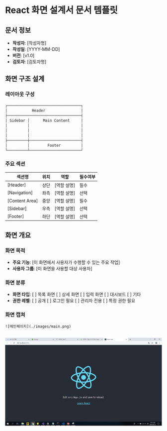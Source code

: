# React 화면 설계서 문서 템플릿

## 문서 정보
- **작성자**: [작성자명]
- **작성일**: [YYYY-MM-DD]
- **버전**: [v1.0]
- **검토자**: [검토자명]

## 화면 구조 설계

### 레이아웃 구성
```
┌─────────────────────────────────┐
│           Header                │
├─────────────────────────────────┤
│ Sidebar │      Main Content     │
│         │                       │
│         │                       │
│         │                       │
├─────────┼───────────────────────┤
│         │        Footer         │
└─────────┴───────────────────────┘
```

### 주요 섹션
| 섹션명 | 위치 | 역할 | 필수여부 |
|--------|------|------|----------|
| [Header] | 상단 | [역할 설명] | 필수 |
| [Navigation] | 좌측 | [역할 설명] | 선택 |
| [Content Area] | 중앙 | [역할 설명] | 필수 |
| [Sidebar] | 우측 | [역할 설명] | 선택 |
| [Footer] | 하단 | [역할 설명] | 선택 |


## 화면 개요

### 화면 목적
- **주요 기능**: [이 화면에서 사용자가 수행할 수 있는 주요 작업]
- **사용자 그룹**: [이 화면을 사용할 대상 사용자]

### 화면 분류
- **화면 타입**: [ ] 목록 화면 [ ] 상세 화면 [ ] 입력 화면 [ ] 대시보드 [ ] 기타
- **권한 레벨**: [ ] 공개 [ ] 로그인 필요 [ ] 관리자 전용 [ ] 특정 권한 필요

### 화면 캡쳐
```
![메인페이지](./images/main.png)
```
![메인페이지](./images/main.png)
---



